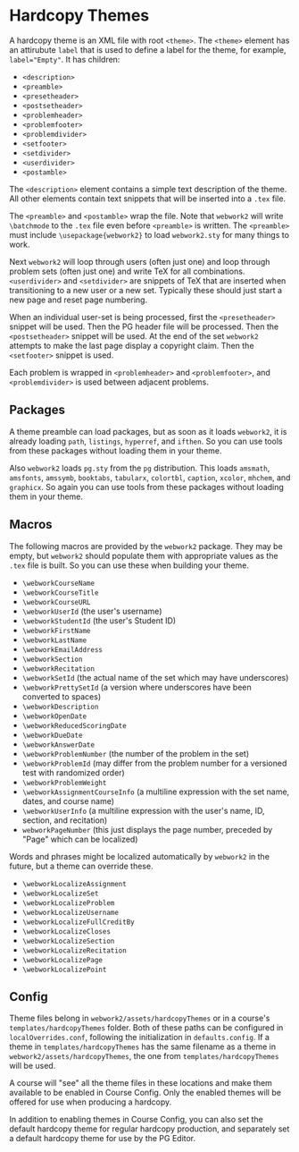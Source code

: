 # Hardcopy Themes

A hardcopy theme is an XML file with root `<theme>`.  The `<theme>` element has an attirubute `label` that is used to
define a label for the theme, for example, `label="Empty"`.  It has children:

* `<description>`
* `<preamble>`
* `<presetheader>`
* `<postsetheader>`
* `<problemheader>`
* `<problemfooter>`
* `<problemdivider>`
* `<setfooter>`
* `<setdivider>`
* `<userdivider>`
* `<postamble>`

The `<description>` element contains a simple text description of the theme.  All other elements contain text snippets
that will be inserted into a `.tex` file.

The `<preamble>` and `<postamble>` wrap the file.  Note that `webwork2` will write `\batchmode` to the `.tex` file even
before `<preamble>` is written.  The `<preamble>` must include `\usepackage{webwork2}` to load `webwork2.sty` for many
things to work.

Next `webwork2` will loop through users (often just one) and loop through problem sets (often just one) and write TeX
for all combinations.  `<userdivider>` and `<setdivider>` are snippets of TeX that are inserted when transitioning to a
new user or a new set.  Typically these should just start a new page and reset page numbering.

When an individual user-set is being processed, first the `<presetheader>` snippet will be used.  Then the PG header
file will be processed.  Then the `<postsetheader>` snippet will be used.  At the end of the set `webwork2` attempts to
make the last page display a copyright claim.  Then the `<setfooter>` snippet is used.

Each problem is wrapped in `<problemheader>` and `<problemfooter>`, and `<problemdivider>` is used between adjacent
problems.

## Packages

A theme preamble can load packages, but as soon as it loads `webwork2`, it is already loading `path`, `listings`,
`hyperref`, and `ifthen`.  So you can use tools from these packages without loading them in your theme.

Also `webwork2` loads `pg.sty` from the `pg` distribution.  This loads `amsmath`, `amsfonts`, `amssymb`, `booktabs`,
`tabularx`, `colortbl`, `caption`, `xcolor`, `mhchem`, and `graphicx`.  So again you can use tools from these packages
without loading them in your theme.

## Macros

The following macros are provided by the `webwork2` package. They may be empty, but `webwork2` should populate them
with appropriate values as the `.tex` file is built. So you can use these when building your theme.

* `\webworkCourseName`
* `\webworkCourseTitle`
* `\webworkCourseURL`
* `\webworkUserId` (the user's username)
* `\webworkStudentId` (the user's Student ID)
* `\webworkFirstName`
* `\webworkLastName`
* `\webworkEmailAddress`
* `\webworkSection`
* `\webworkRecitation`
* `\webworkSetId` (the actual name of the set which may have underscores)
* `\webworkPrettySetId` (a version where underscores have been converted to spaces)
* `\webworkDescription`
* `\webworkOpenDate`
* `\webworkReducedScoringDate`
* `\webworkDueDate`
* `\webworkAnswerDate`
* `\webworkProblemNumber` (the number of the problem in the set)
* `\webworkProblemId` (may differ from the problem number for a versioned test with randomized order)
* `\webworkProblemWeight`
* `\webworkAssignmentCourseInfo` (a multiline expression with the set name, dates, and course name)
* `\webworkUserInfo`  (a multiline expression with the user's name, ID, section, and recitation)
* `webworkPageNumber` (this just displays the page number, preceded by "Page" which can be localized)

Words and phrases might be localized automatically by `webwork2` in the future, but a theme can override these.

* `\webworkLocalizeAssignment`
* `\webworkLocalizeSet`
* `\webworkLocalizeProblem`
* `\webworkLocalizeUsername`
* `\webworkLocalizeFullCreditBy`
* `\webworkLocalizeCloses`
* `\webworkLocalizeSection`
* `\webworkLocalizeRecitation`
* `\webworkLocalizePage`
* `\webworkLocalizePoint`

## Config

Theme files belong in `webwork2/assets/hardcopyThemes` or in a course's `templates/hardcopyThemes` folder.  Both of
these paths can be configured in `localOverrides.conf`, following the initialization in `defaults.config`. If a theme
in `templates/hardcopyThemes` has the same filename as a theme in `webwork2/assets/hardcopyThemes`, the one from
`templates/hardcopyThemes` will be used.

A course will "see" all the theme files in these locations and make them available to be enabled in Course Config.
Only the enabled themes will be offered for use when producing a hardcopy.

In addition to enabling themes in Course Config, you can also set the default hardcopy theme for regular hardcopy
production, and separately set a default hardcopy theme for use by the PG Editor.
